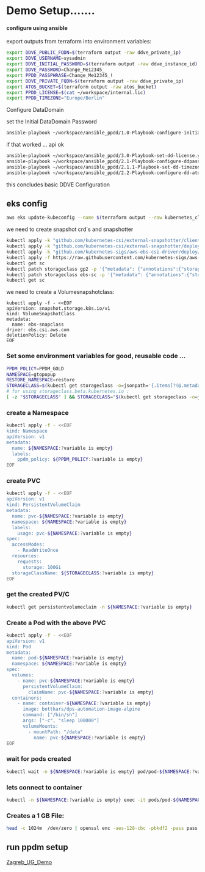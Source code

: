 # Demo Setup.......

#### configure using ansible
export outputs from terraform into environment variables:
```bash
export DDVE_PUBLIC_FQDN=$(terraform output -raw ddve_private_ip)
export DDVE_USERNAME=sysadmin
export DDVE_INITIAL_PASSWORD=$(terraform output -raw ddve_instance_id)
export DDVE_PASSWORD=Change_Me12345_
export PPDD_PASSPHRASE=Change_Me12345_!
export DDVE_PRIVATE_FQDN=$(terraform output -raw ddve_private_ip)
export ATOS_BUCKET=$(terraform output -raw atos_bucket)
export PPDD_LICENSE=$(cat ~/workspace/internal.lic)
export PPDD_TIMEZONE="Europe/Berlin"
```
Configure DataDomain

set the Initial DataDomain Password
```bash
ansible-playbook ~/workspace/ansible_ppdd/1.0-Playbook-configure-initial-password.yml
```
if that worked ... api ok
```bash
ansible-playbook ~/workspace/ansible_ppdd/3.0-Playbook-set-dd-license.yml
ansible-playbook ~/workspace/ansible_ppdd/2.1-Playbook-configure-ddpassphrase.yml
ansible-playbook ~/workspace/ansible_ppdd/2.1.1-Playbook-set-dd-timezone-and-ntp-aws.yml
ansible-playbook ~/workspace/ansible_ppdd/2.2-Playbook-configure-dd-atos-aws.yml
```
this concludes basic DDVE Configuration




## eks config

```bash
aws eks update-kubeconfig --name $(terraform output --raw kubernetes_cluster_name)
```

we need to create snapshot crd´s  and snapshotter
```bash
kubectl apply -k "github.com/kubernetes-csi/external-snapshotter/client/config/crd/?ref=release-6.1"
kubectl apply -k "github.com/kubernetes-csi/external-snapshotter/deploy/kubernetes/snapshot-controller/?ref=release-6.1"
kubectl apply -k "github.com/kubernetes-sigs/aws-ebs-csi-driver/deploy/kubernetes/overlays/stable/?ref=release-1.18"
kubectl apply -f https://raw.githubusercontent.com/kubernetes-sigs/aws-ebs-csi-driver/master/examples/kubernetes/dynamic-provisioning/manifests/storageclass.yaml
kubectl get sc
kubectl patch storageclass gp2 -p '{"metadata": {"annotations":{"storageclass.kubernetes.io/is-default-class":"false"}}}'
kubectl patch storageclass ebs-sc -p '{"metadata": {"annotations":{"storageclass.kubernetes.io/is-default-class":"true"}}}'
kubectl get sc
```
we need to create a Volumesnapshotclass:
```
kubectl apply -f - <<EOF
apiVersion: snapshot.storage.k8s.io/v1
kind: VolumeSnapshotClass
metadata:
  name: ebs-snapclass
driver: ebs.csi.aws.com
deletionPolicy: Delete
EOF
```









### Set some environment variables for good, reusable code ...
```bash
PPDM_POLICY=PPDM_GOLD
NAMESPACE=gtopopup
RESTORE_NAMESPACE=restore
STORAGECLASS=$(kubectl get storageclass -o=jsonpath='{.items[?(@.metadata.annotations.storageclass\.kubernetes\.io/is-default-class=="true")].metadata.name}')
# for using storageclass.beta.kubernetes.io :
[ -z "$STORAGECLASS" ] && STORAGECLASS="$(kubectl get storageclass -o=jsonpath='{.items[?(@.metadata.annotations.storageclass\.beta\.kubernetes\.io/is-default-class=="true")].metadata.name}')"
```

### create a Namespace
```bash
kubectl apply -f - <<EOF
kind: Namespace
apiVersion: v1
metadata:
  name: ${NAMESPACE:?variable is empty}
  labels:
    ppdm_policy: ${PPDM_POLICY:?variable is empty}
EOF
```

### create PVC
```bash
kubectl apply -f - <<EOF  
apiVersion: v1
kind: PersistentVolumeClaim
metadata:
  name: pvc-${NAMESPACE:?variable is empty}
  namespace: ${NAMESPACE:?variable is empty}
  labels:
    usage: pvc-${NAMESPACE:?variable is empty}
spec:
  accessModes:
    - ReadWriteOnce
  resources:
    requests:
      storage: 100Gi
  storageClassName: ${STORAGECLASS:?variable is empty}
EOF
```  

### get the created PV/C
```bash
kubectl get persistentvolumeclaim -n ${NAMESPACE:?variable is empty}
```

### Create a Pod with the above PVC
```bash
kubectl apply -f - <<EOF
apiVersion: v1
kind: Pod
metadata:
  name: pod-${NAMESPACE:?variable is empty}
  namespace: ${NAMESPACE:?variable is empty}
spec:
  volumes:
    - name: pvc-${NAMESPACE:?variable is empty}
      persistentVolumeClaim:
        claimName: pvc-${NAMESPACE:?variable is empty}
  containers:
    - name: container-${NAMESPACE:?variable is empty}
      image: bottkars/dps-automation-image-alpine
      command: ["/bin/sh"]
      args: ["-c", "sleep 100000"]
      volumeMounts:
        - mountPath: "/data"
          name: pvc-${NAMESPACE:?variable is empty}
EOF
```
### wait for pods created
```bash
kubectl wait -n ${NAMESPACE:?variable is empty} pod/pod-${NAMESPACE:?variable is empty} --for condition=Ready --timeout=600s
```
### lets connect to container

```bash
kubectl -n ${NAMESPACE:?variable is empty} exec -it pods/pod-${NAMESPACE:?variable is empty} -- /bin/bash
```
### Creates a 1 GB File:
```bash
head -c 1024m  /dev/zero | openssl enc -aes-128-cbc -pbkdf2 -pass pass:"$(head -c 20 /dev/urandom | base64)"  > /data/my1GBfile
```

## run ppdm setup

[Zagreb_UG_Demo](./zagreb_ug_demo.md)